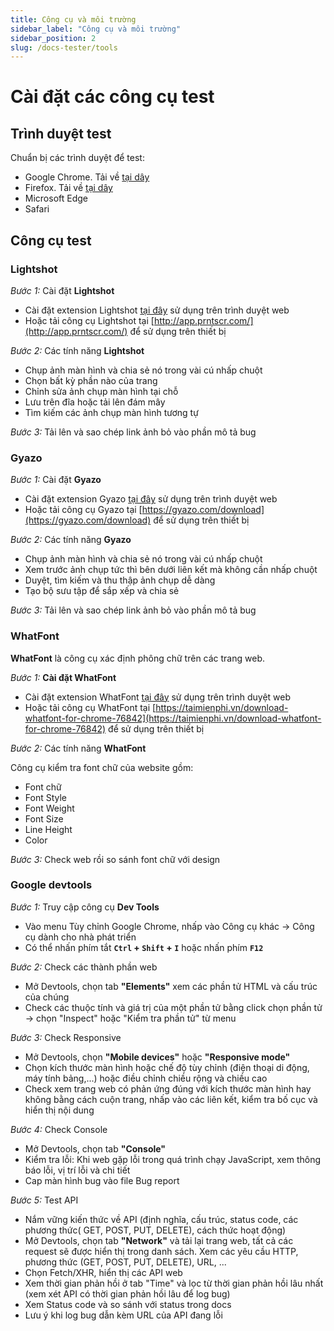 ```yaml
---
title: Công cụ và môi trường
sidebar_label: "Công cụ và môi trường"
sidebar_position: 2
slug: /docs-tester/tools
---
```


# <span class="color-tester" >Cài đặt các công cụ test</span>

## Trình duyệt test

Chuẩn bị các trình duyệt để test:

- Google Chrome. Tải về [tại dây][chrome]
- Firefox. Tải về [tại dây][Firefox]
- Microsoft Edge
- Safari

## Công cụ test

### <span class="color-tester" >Lightshot</span>

_<span class="color-tester" >Bước 1:</span>_ Cài đặt **Lightshot**

- Cài đặt extension Lightshot [tại đây][Lightshot] sử dụng trên trình duyệt web
- Hoặc tải công cụ Lightshot tại [http://app.prntscr.com/](http://app.prntscr.com/) để sử dụng trên thiết bị

_<span class="color-tester" >Bước 2:</span>_ Các tính năng **Lightshot**

- Chụp ảnh màn hình và chia sẻ nó trong vài cú nhấp chuột
- Chọn bất kỳ phần nào của trang
- Chỉnh sửa ảnh chụp màn hình tại chỗ
- Lưu trên đĩa hoặc tải lên đám mây
- Tìm kiếm các ảnh chụp màn hình tương tự

_<span class="color-tester" >Bước 3:</span>_ Tải lên và sao chép link ảnh bỏ vào phần mô tả bug

### <span class="color-tester" >Gyazo</span>

_<span class="color-tester" >Bước 1:</span>_ Cài đặt **Gyazo**

- Cài đặt extension Gyazo [tại đây](https://chrome.google.com/webstore/detail/gyazo-share-new-screensho/ffdaeeijbbijklfcpahbghahojgfgebo?hl=vi) sử dụng trên trình duyệt web
- Hoặc tải công cụ Gyazo tại [https://gyazo.com/download](https://gyazo.com/download) để sử dụng trên thiết bị

_<span class="color-tester" >Bước 2:</span>_ Các tính năng **Gyazo**

- Chụp ảnh màn hình và chia sẻ nó trong vài cú nhấp chuột
- Xem trước ảnh chụp tức thì bên dưới liên kết mà không cần nhấp chuột
- Duyệt, tìm kiếm và thu thập ảnh chụp dễ dàng
- Tạo bộ sưu tập để sắp xếp và chia sẻ

_<span class="color-tester" >Bước 3:</span>_ Tải lên và sao chép link ảnh bỏ vào phần mô tả bug

### <span class="color-tester" >WhatFont</span>

**WhatFont** là công cụ xác định phông chữ trên các trang web.

_<span class="color-tester" >Bước 1:</span>_ **Cài đặt WhatFont**

- Cài đặt extension WhatFont [tại đây](https://chrome.google.com/webstore/detail/whatfont/jabopobgcpjmedljpbcaablpmlmfcogm?hl=vi) sử dụng trên trình duyệt web
- Hoặc tải công cụ WhatFont tại [https://taimienphi.vn/download-whatfont-for-chrome-76842](https://taimienphi.vn/download-whatfont-for-chrome-76842) để sử dụng trên thiết bị

_<span class="color-tester" >Bước 2:</span>_ Các tính năng **WhatFont**

Công cụ kiểm tra font chữ của website gồm:

- Font chữ
- Font Style
- Font Weight
- Font Size
- Line Height
- Color

_<span class="color-tester" >Bước 3:</span>_ Check web rồi so sánh font chữ với design

### <span class="color-tester" >Google devtools</span>

_<span class="color-tester" >Bước 1:</span>_ Truy cập công cụ **Dev Tools**

- Vào menu Tùy chỉnh Google Chrome, nhấp vào Công cụ khác -> Công cụ dành cho nhà phát triển
- Có thể nhấn phím tắt **`Ctrl` + `Shift` + `I`** hoặc nhấn phím **`F12`**

_<span class="color-tester" >Bước 2:</span>_ Check các thành phần web

- Mở Devtools, chọn tab **"Elements"** xem các phần tử HTML và cấu trúc của chúng
- Check các thuộc tính và giá trị của một phần tử bằng click chọn phần tử -> chọn "Inspect" hoặc "Kiểm tra phần tử" từ menu

_<span class="color-tester" >Bước 3:</span>_ Check Responsive

- Mở Devtools, chọn **"Mobile devices"** hoặc **"Responsive mode"**
- Chọn kích thước màn hình hoặc chế độ tùy chỉnh (điện thoại di động, máy tính bảng,...) hoặc điều chỉnh chiều rộng và chiều cao
- Check xem trang web có phản ứng đúng với kích thước màn hình hay không bằng cách cuộn trang, nhấp vào các liên kết, kiểm tra bố cục và hiển thị nội dung

_<span class="color-tester" >Bước 4:</span>_ Check Console

- Mở Devtools, chọn tab **"Console"**
- Kiểm tra lỗi: Khi web gặp lỗi trong quá trình chạy JavaScript, xem thông báo lỗi, vị trí lỗi và chi tiết
- Cap màn hình bug vào file Bug report

_<span class="color-tester" >Bước 5:</span>_ Test API

- Nắm vững kiến thức về API (định nghĩa, cấu trúc, status code, các phương thức( GET, POST, PUT, DELETE), cách thức hoạt động)
- Mở Devtools, chọn tab **"Network"** và tải lại trang web, tất cả các request sẽ được hiển thị trong danh sách. Xem các yêu cầu HTTP, phương thức (GET, POST, PUT, DELETE), URL, ...
- Chọn Fetch/XHR, hiển thị các API web
- Xem thời gian phản hồi ở tab "Time" và lọc từ thời gian phản hồi lâu nhất (xem xét API có thời gian phản hồi lâu để log bug)
- Xem Status code và so sánh với status trong docs
- Lưu ý khi log bug dẫn kèm URL của API đang lỗi

[chrome]: https://www.google.com/intl/vi_vn/chrome/
[Firefox]: https://www.mozilla.org/vi/firefox/new/
[Lightshot]: https://chrome.google.com/webstore/detail/lightshot-screenshot-tool/mbniclmhobmnbdlbpiphghaielnnpgdp?hl=vi
